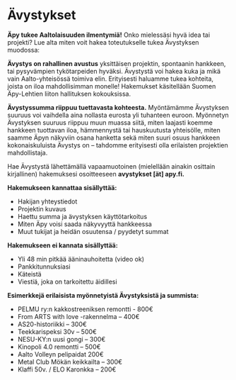 # Ävystykset

**Äpy tukee Aaltolaisuuden ilmentymiä!** Onko mielessäsi hyvä idea tai projekti? Lue alta miten voit hakea toteutukselle tukea Ävystyksen muodossa:

**Ävystys on rahallinen avustus** yksittäisen projektin, spontaanin hankkeen, tai pysyvämpien tykötarpeiden hyväksi. Ävystystä voi hakea kuka ja mikä vain Aalto-yhteisössä toimiva elin. Erityisesti haluamme tukea kohteita, joista on iloa mahdollisimman monelle! Hakemukset käsitellään Suomen Äpy-Lehtien liiton hallituksen kokouksissa.

**Ävystyssumma riippuu tuettavasta kohteesta.** Myöntämämme Ävystyksen suuruus voi vaihdella aina nollasta eurosta yli tuhanteen euroon. Myönnetyn Ävystyksen suuruus riippuu muun muassa siitä, miten laajasti koemme hankkeen tuottavan iloa, hämmennystä tai hauskuutusta yhteisölle, miten saamme Äpyn näkyviin osana hanketta sekä miten suuri osuus hankkeen kokonaiskuluista Ävystys on – tahdomme erityisesti olla erilaisten projektien mahdollistaja.

Hae Ävystystä lähettämällä vapaamuotoinen (mielellään ainakin osittain kirjallinen) hakemuksesi osoitteeseen **avystykset [ät] apy.fi.**

**Hakemukseen kannattaa sisällyttää:**

- Hakijan yhteystiedot
- Projektin kuvaus
- Haettu summa ja ävystyksen käyttötarkoitus
- Miten Äpy voisi saada näkyvyyttä hankkeessa
- Muut tukijat ja heidän osuutensa / pyydetyt summat

**Hakemukseen ei kannata sisällyttää:**

- Yli 48 min pitkää ääninauhoitetta (video ok)
- Pankkitunnuksiasi
- Käteistä
- Viestiä, joka on tarkoitettu äidillesi

**Esimerkkejä erilaisista myönnetyistä Ävystyksistä ja summista:**

- PELMU ry:n kakkostreeniksen remontti - 800€
- From ARTS with love -rakennelma – 400€
- AS20-historiikki – 300€
- Teekkarispeksi 30v – 500€
- NESU-KY:n uusi gongi – 300€
- Kinopoli 4.0 remontti – 500€
- Aalto Volleyn pelipaidat 200€
- Metal Club Mökän keikkailta – 300€
- Klaffi 50v. / ELO Karonkka – 200€
